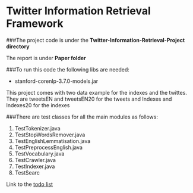 # Twitter Information Retrieval Framework

###The project code is under the **Twitter-Information-Retrieval-Project directory**

The report is under **Paper folder**

###To run this code the following libs are needed:
- stanford-corenlp-3.7.0-models.jar

This project comes with two data example for the indexes and the twittes. They are tweetsEN and tweetsEN20 for the tweets and Indexes and Indexes20 for the indexes

###There are test classes for all the main modules as follows:
1. TestTokenizer.java
2. TestStopWordsRemover.java
3. TestEnglishLemmatisation.java
4. TestPreprocessEnglish.java
5. TestVocabulary.java
6. TestCrawler.java
7. TestIndexer.java
8. TestSearc

Link to the [todo list](NextStep.md)
